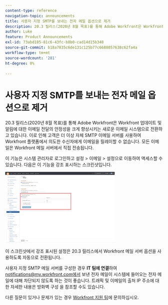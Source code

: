 ```yaml
---
content-type: reference
navigation-topic: announcements
title: 사용자 지정 SMTP를 보내는 전자 메일 옵션으로 제거
description: 20.3 릴리스(2020년 8월 목표)를 통해 Adobe Workfront은 Workfront 업데이트 및 알림에 대한 이메일 전달의 안정성을 크게 향상시키는 새로운 이메일 시스템으로 전환하고 있습니다. 이로 인해 고객은 더 이상 자체 SMTP 이메일 서버를 사용하여 Workfront 플랫폼에서 의도한 수신자에게 이메일을 릴레이할 수 없습니다. 모든 이메일은 Workfront 메일 서버에서 직접 전송됩니다.
author: Luke
feature: Product Announcements
exl-id: 73abd185-81c6-43fc-b8b0-cad14d15b348
source-git-commit: b18a7835c6de131c125b77c6688057638c62fa4a
workflow-type: tm+mt
source-wordcount: '281'
ht-degree: 0%

---
```


# 사용자 지정 SMTP를 보내는 전자 메일 옵션으로 제거

20.3 릴리스(2020년 8월 목표)를 통해 Adobe Workfront은 Workfront 업데이트 및 알림에 대한 이메일 전달의 안정성을 크게 향상시키는 새로운 이메일 시스템으로 전환하고 있습니다. 이로 인해 고객은 더 이상 자체 SMTP 이메일 서버를 사용하여 Workfront 플랫폼에서 의도한 수신자에게 이메일을 릴레이할 수 없습니다. 모든 이메일은 Workfront 메일 서버에서 직접 전송됩니다.

이 기능은 시스템 관리자로 로그인하고 설정 > 이메일 > 설정으로 이동하여 액세스할 수 있습니다. 다음은 이 기능을 강조 표시하는 스크린샷입니다.

![전자 메일 서버 설정](assets/email-server-settings-350x226.png)

이 스크린샷에서 강조 표시된 설정은 20.3 릴리스에서 Workfront 메일 서버 옵션을 사용하도록 자동으로 전환됩니다.

사용자 지정 SMTP 메일 서버를 구성한 경우 **IT 팀에 연결**&#x200B;하여 notifications@my.workfront.com에서 보낸 전자 메일이 시스템에 들어오는 전자 메일에 대해 차단되지 않도록 하는 것이 좋습니다. 트래픽 및 이메일의 출처 IP 주소에 대한 자세한 내용은 방화벽 구성 을 참조할 수도 있습니다.

다른 질문이 있거나 문제가 있는 경우 [Workfront 지원 팀](https://experienceleague.adobe.com/?support-tab=home#support)에 문의하십시오.
